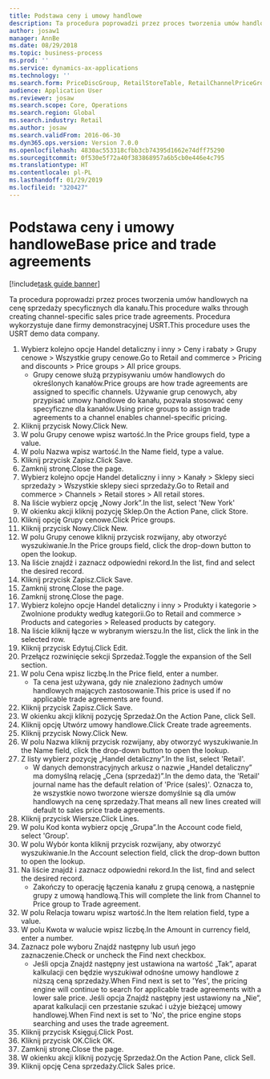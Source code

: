 ```yaml
---
title: Podstawa ceny i umowy handlowe
description: Ta procedura poprowadzi przez proces tworzenia umów handlowych na cenę sprzedaży specyficznych dla kanału.
author: josaw1
manager: AnnBe
ms.date: 08/29/2018
ms.topic: business-process
ms.prod: ''
ms.service: dynamics-ax-applications
ms.technology: ''
ms.search.form: PriceDiscGroup, RetailStoreTable, RetailChannelPriceGroup, EcoResProductDetailsExtended, PriceDiscAdmTable, PriceDiscAdm
audience: Application User
ms.reviewer: josaw
ms.search.scope: Core, Operations
ms.search.region: Global
ms.search.industry: Retail
ms.author: josaw
ms.search.validFrom: 2016-06-30
ms.dyn365.ops.version: Version 7.0.0
ms.openlocfilehash: 4830ac553318cfbb3cb74395d1662e74dff75290
ms.sourcegitcommit: 0f530e5f72a40f383868957a6b5cb0e446e4c795
ms.translationtype: HT
ms.contentlocale: pl-PL
ms.lasthandoff: 01/29/2019
ms.locfileid: "320427"
---
```

# <a name="base-price-and-trade-agreements"></a><span data-ttu-id="f2fa4-103">Podstawa ceny i umowy handlowe</span><span class="sxs-lookup"><span data-stu-id="f2fa4-103">Base price and trade agreements</span></span>

[!include[task guide banner](../includes/task-guide-banner.md)]

<span data-ttu-id="f2fa4-104">Ta procedura poprowadzi przez proces tworzenia umów handlowych na cenę sprzedaży specyficznych dla kanału.</span><span class="sxs-lookup"><span data-stu-id="f2fa4-104">This procedure walks through creating channel-specific sales price trade agreements.</span></span> <span data-ttu-id="f2fa4-105">Procedura wykorzystuje dane firmy demonstracyjnej USRT.</span><span class="sxs-lookup"><span data-stu-id="f2fa4-105">This procedure uses the USRT demo data company.</span></span>

1. <span data-ttu-id="f2fa4-106">Wybierz kolejno opcje Handel detaliczny i inny > Ceny i rabaty > Grupy cenowe > Wszystkie grupy cenowe.</span><span class="sxs-lookup"><span data-stu-id="f2fa4-106">Go to Retail and commerce > Pricing and discounts > Price groups > All price groups.</span></span>
    * <span data-ttu-id="f2fa4-107">Grupy cenowe służą przypisywaniu umów handlowych do określonych kanałów.</span><span class="sxs-lookup"><span data-stu-id="f2fa4-107">Price groups are how trade agreements are assigned to specific channels.</span></span> <span data-ttu-id="f2fa4-108">Używanie grup cenowych, aby przypisać umowy handlowe do kanału, pozwala stosować ceny specyficzne dla kanałów.</span><span class="sxs-lookup"><span data-stu-id="f2fa4-108">Using price groups to assign trade agreements to a channel enables channel-specific pricing.</span></span>  
2. <span data-ttu-id="f2fa4-109">Kliknij przycisk Nowy.</span><span class="sxs-lookup"><span data-stu-id="f2fa4-109">Click New.</span></span>
3. <span data-ttu-id="f2fa4-110">W polu Grupy cenowe wpisz wartość.</span><span class="sxs-lookup"><span data-stu-id="f2fa4-110">In the Price groups field, type a value.</span></span>
4. <span data-ttu-id="f2fa4-111">W polu Nazwa wpisz wartość.</span><span class="sxs-lookup"><span data-stu-id="f2fa4-111">In the Name field, type a value.</span></span>
5. <span data-ttu-id="f2fa4-112">Kliknij przycisk Zapisz.</span><span class="sxs-lookup"><span data-stu-id="f2fa4-112">Click Save.</span></span>
6. <span data-ttu-id="f2fa4-113">Zamknij stronę.</span><span class="sxs-lookup"><span data-stu-id="f2fa4-113">Close the page.</span></span>
7. <span data-ttu-id="f2fa4-114">Wybierz kolejno opcje Handel detaliczny i inny > Kanały > Sklepy sieci sprzedaży > Wszystkie sklepy sieci sprzedaży.</span><span class="sxs-lookup"><span data-stu-id="f2fa4-114">Go to Retail and commerce > Channels > Retail stores > All retail stores.</span></span>
8. <span data-ttu-id="f2fa4-115">Na liście wybierz opcję „Nowy Jork”.</span><span class="sxs-lookup"><span data-stu-id="f2fa4-115">In the list, select 'New York'</span></span>
9. <span data-ttu-id="f2fa4-116">W okienku akcji kliknij pozycję Sklep.</span><span class="sxs-lookup"><span data-stu-id="f2fa4-116">On the Action Pane, click Store.</span></span>
10. <span data-ttu-id="f2fa4-117">Kliknij opcję Grupy cenowe.</span><span class="sxs-lookup"><span data-stu-id="f2fa4-117">Click Price groups.</span></span>
11. <span data-ttu-id="f2fa4-118">Kliknij przycisk Nowy.</span><span class="sxs-lookup"><span data-stu-id="f2fa4-118">Click New.</span></span>
12. <span data-ttu-id="f2fa4-119">W polu Grupy cenowe kliknij przycisk rozwijany, aby otworzyć wyszukiwanie.</span><span class="sxs-lookup"><span data-stu-id="f2fa4-119">In the Price groups field, click the drop-down button to open the lookup.</span></span>
13. <span data-ttu-id="f2fa4-120">Na liście znajdź i zaznacz odpowiedni rekord.</span><span class="sxs-lookup"><span data-stu-id="f2fa4-120">In the list, find and select the desired record.</span></span>
14. <span data-ttu-id="f2fa4-121">Kliknij przycisk Zapisz.</span><span class="sxs-lookup"><span data-stu-id="f2fa4-121">Click Save.</span></span>
15. <span data-ttu-id="f2fa4-122">Zamknij stronę.</span><span class="sxs-lookup"><span data-stu-id="f2fa4-122">Close the page.</span></span>
16. <span data-ttu-id="f2fa4-123">Zamknij stronę.</span><span class="sxs-lookup"><span data-stu-id="f2fa4-123">Close the page.</span></span>
17. <span data-ttu-id="f2fa4-124">Wybierz kolejno opcje Handel detaliczny i inny > Produkty i kategorie > Zwolnione produkty według kategorii.</span><span class="sxs-lookup"><span data-stu-id="f2fa4-124">Go to Retail and commerce > Products and categories > Released products by category.</span></span>
18. <span data-ttu-id="f2fa4-125">Na liście kliknij łącze w wybranym wierszu.</span><span class="sxs-lookup"><span data-stu-id="f2fa4-125">In the list, click the link in the selected row.</span></span>
19. <span data-ttu-id="f2fa4-126">Kliknij przycisk Edytuj.</span><span class="sxs-lookup"><span data-stu-id="f2fa4-126">Click Edit.</span></span>
20. <span data-ttu-id="f2fa4-127">Przełącz rozwinięcie sekcji Sprzedaż.</span><span class="sxs-lookup"><span data-stu-id="f2fa4-127">Toggle the expansion of the Sell section.</span></span>
21. <span data-ttu-id="f2fa4-128">W polu Cena wpisz liczbę.</span><span class="sxs-lookup"><span data-stu-id="f2fa4-128">In the Price field, enter a number.</span></span>
    * <span data-ttu-id="f2fa4-129">Ta cena jest używana, gdy nie znaleziono żadnych umów handlowych mających zastosowanie.</span><span class="sxs-lookup"><span data-stu-id="f2fa4-129">This price is used if no applicable trade agreements are found.</span></span>  
22. <span data-ttu-id="f2fa4-130">Kliknij przycisk Zapisz.</span><span class="sxs-lookup"><span data-stu-id="f2fa4-130">Click Save.</span></span>
23. <span data-ttu-id="f2fa4-131">W okienku akcji kliknij pozycję Sprzedaż.</span><span class="sxs-lookup"><span data-stu-id="f2fa4-131">On the Action Pane, click Sell.</span></span>
24. <span data-ttu-id="f2fa4-132">Kliknij opcję Utwórz umowy handlowe.</span><span class="sxs-lookup"><span data-stu-id="f2fa4-132">Click Create trade agreements.</span></span>
25. <span data-ttu-id="f2fa4-133">Kliknij przycisk Nowy.</span><span class="sxs-lookup"><span data-stu-id="f2fa4-133">Click New.</span></span>
26. <span data-ttu-id="f2fa4-134">W polu Nazwa kliknij przycisk rozwijany, aby otworzyć wyszukiwanie.</span><span class="sxs-lookup"><span data-stu-id="f2fa4-134">In the Name field, click the drop-down button to open the lookup.</span></span>
27. <span data-ttu-id="f2fa4-135">Z listy wybierz pozycję „Handel detaliczny”.</span><span class="sxs-lookup"><span data-stu-id="f2fa4-135">In the list, select 'Retail'.</span></span>
    * <span data-ttu-id="f2fa4-136">W danych demonstracyjnych arkusz o nazwie „Handel detaliczny” ma domyślną relację „Cena (sprzedaż)”.</span><span class="sxs-lookup"><span data-stu-id="f2fa4-136">In the demo data, the 'Retail' journal name has the default relation of 'Price (sales)'.</span></span> <span data-ttu-id="f2fa4-137">Oznacza to, że wszystkie nowo tworzone wiersze domyślnie są dla umów handlowych na cenę sprzedaży.</span><span class="sxs-lookup"><span data-stu-id="f2fa4-137">That means all new lines created will default to sales price trade agreements.</span></span>  
28. <span data-ttu-id="f2fa4-138">Kliknij przycisk Wiersze.</span><span class="sxs-lookup"><span data-stu-id="f2fa4-138">Click Lines.</span></span>
29. <span data-ttu-id="f2fa4-139">W polu Kod konta wybierz opcję „Grupa”.</span><span class="sxs-lookup"><span data-stu-id="f2fa4-139">In the Account code field, select 'Group'.</span></span>
30. <span data-ttu-id="f2fa4-140">W polu Wybór konta kliknij przycisk rozwijany, aby otworzyć wyszukiwanie.</span><span class="sxs-lookup"><span data-stu-id="f2fa4-140">In the Account selection field, click the drop-down button to open the lookup.</span></span>
31. <span data-ttu-id="f2fa4-141">Na liście znajdź i zaznacz odpowiedni rekord.</span><span class="sxs-lookup"><span data-stu-id="f2fa4-141">In the list, find and select the desired record.</span></span>
    * <span data-ttu-id="f2fa4-142">Zakończy to operację łączenia kanału z grupą cenową, a następnie grupy z umową handlową.</span><span class="sxs-lookup"><span data-stu-id="f2fa4-142">This will complete the link from Channel to Price group to Trade agreement.</span></span>  
32. <span data-ttu-id="f2fa4-143">W polu Relacja towaru wpisz wartość.</span><span class="sxs-lookup"><span data-stu-id="f2fa4-143">In the Item relation field, type a value.</span></span>
33. <span data-ttu-id="f2fa4-144">W polu Kwota w walucie wpisz liczbę.</span><span class="sxs-lookup"><span data-stu-id="f2fa4-144">In the Amount in currency field, enter a number.</span></span>
34. <span data-ttu-id="f2fa4-145">Zaznacz pole wyboru Znajdź następny lub usuń jego zaznaczenie.</span><span class="sxs-lookup"><span data-stu-id="f2fa4-145">Check or uncheck the Find next checkbox.</span></span>
    * <span data-ttu-id="f2fa4-146">Jeśli opcja Znajdź następny jest ustawiona na wartość „Tak”, aparat kalkulacji cen będzie wyszukiwał odnośne umowy handlowe z niższą ceną sprzedaży.</span><span class="sxs-lookup"><span data-stu-id="f2fa4-146">When Find next is set to 'Yes', the pricing engine will continue to search for applicable trade agreements with a lower sale price.</span></span> <span data-ttu-id="f2fa4-147">Jeśli opcja Znajdź następny jest ustawiony na „Nie”, aparat kalkulacji cen przestanie szukać i użyje bieżącej umowy handlowej.</span><span class="sxs-lookup"><span data-stu-id="f2fa4-147">When Find next is set to 'No', the price engine stops searching and uses the trade agreement.</span></span>  
35. <span data-ttu-id="f2fa4-148">Kliknij przycisk Księguj.</span><span class="sxs-lookup"><span data-stu-id="f2fa4-148">Click Post.</span></span>
36. <span data-ttu-id="f2fa4-149">Kliknij przycisk OK.</span><span class="sxs-lookup"><span data-stu-id="f2fa4-149">Click OK.</span></span>
37. <span data-ttu-id="f2fa4-150">Zamknij stronę.</span><span class="sxs-lookup"><span data-stu-id="f2fa4-150">Close the page.</span></span>
38. <span data-ttu-id="f2fa4-151">W okienku akcji kliknij pozycję Sprzedaż.</span><span class="sxs-lookup"><span data-stu-id="f2fa4-151">On the Action Pane, click Sell.</span></span>
39. <span data-ttu-id="f2fa4-152">Kliknij opcję Cena sprzedaży.</span><span class="sxs-lookup"><span data-stu-id="f2fa4-152">Click Sales price.</span></span>

